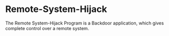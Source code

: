 # Remote-System-Hijack
The Remote System-Hijack Program is a Backdoor application, which gives complete control over a remote system.
